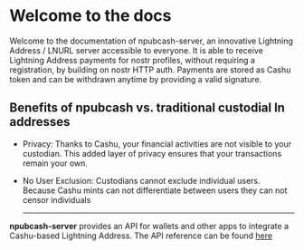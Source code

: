 # Welcome to the docs

Welcome to the documentation of npubcash-server, an innovative Lightning Address / LNURL server accessible to everyone.
It is able to receive Lightning Address payments for nostr profiles, without requiring a registration, by building on
nostr HTTP auth. Payments are stored as Cashu token and can be withdrawn anytime by providing a
valid signature.

## Benefits of npubcash vs. traditional custodial ln addresses

- Privacy: Thanks to Cashu, your financial activities are not visible to your custodian. This added layer of privacy ensures that your transactions remain your own.

- No User Exclusion: Custodians cannot exclude individual users.
  Because Cashu mints can not differentiate between users they can not censor individuals

  ***

**npubcash-server** provides an API for wallets and other apps to integrate
a Cashu-based Lightning Address. The API reference can be found [here](/api)
